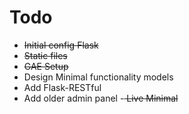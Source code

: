 
# Todo

 - <s> Initial config Flask </s>
 - <s> Static files </s>
 - <s> GAE Setup </s>
 - Design Minimal functionality models
 - Add Flask-RESTful
 - Add older admin panel
 -<s> Live Minimal </s>
